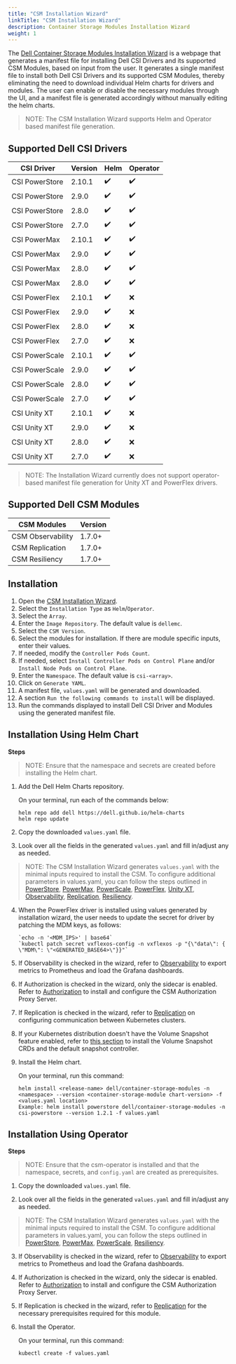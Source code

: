 ```yaml
---
title: "CSM Installation Wizard"
linkTitle: "CSM Installation Wizard"
description: Container Storage Modules Installation Wizard
weight: 1
---
```


The [Dell Container Storage Modules Installation Wizard](./src/index.html) is a webpage that generates a manifest file for installing Dell CSI Drivers and its supported CSM Modules, based on input from the user. It generates a single manifest file to install both Dell CSI Drivers and its supported CSM Modules, thereby eliminating the need to download individual Helm charts for drivers and modules. The user can enable or disable the necessary modules through the UI, and a manifest file is generated accordingly without manually editing the helm charts.

>NOTE: The CSM Installation Wizard supports Helm and Operator based manifest file generation.

## Supported Dell CSI Drivers

| CSI Driver         | Version   | Helm   | Operator  |
| ------------------ | --------- | ------ | --------- |
| CSI PowerStore     | 2.10.1    |✔️      |✔️        |
| CSI PowerStore     | 2.9.0     |✔️      |✔️        |
| CSI PowerStore     | 2.8.0     |✔️      |✔️        |
| CSI PowerStore     | 2.7.0     |✔️      |✔️        |
| CSI PowerMax       | 2.10.1    |✔️      |✔️        |
| CSI PowerMax       | 2.9.0     |✔️      |✔️        |
| CSI PowerMax       | 2.8.0     |✔️      |✔️        |
| CSI PowerMax       | 2.8.0     |✔️      |✔️        |
| CSI PowerFlex      | 2.10.1    |✔️      |❌        |
| CSI PowerFlex      | 2.9.0     |✔️      |❌        |
| CSI PowerFlex      | 2.8.0     |✔️      |❌        | 
| CSI PowerFlex      | 2.7.0     |✔️      |❌        | 
| CSI PowerScale     | 2.10.1    |✔️      |✔️        |
| CSI PowerScale     | 2.9.0     |✔️      |✔️        |
| CSI PowerScale     | 2.8.0     |✔️      |✔️        | 
| CSI PowerScale     | 2.7.0     |✔️      |✔️        | 
| CSI Unity XT       | 2.10.1    |✔️      |❌        |
| CSI Unity XT       | 2.9.0     |✔️      |❌        |
| CSI Unity XT       | 2.8.0     |✔️      |❌        | 
| CSI Unity XT       | 2.7.0     |✔️      |❌        | 

>NOTE: The Installation Wizard currently does not support operator-based manifest file generation for Unity XT and PowerFlex drivers.

## Supported Dell CSM Modules

| CSM Modules          | Version   | 
| ---------------------| --------- | 
| CSM Observability    | 1.7.0+     |
| CSM Replication      | 1.7.0+     |
| CSM Resiliency       | 1.7.0+     |

## Installation

1. Open the [CSM Installation Wizard](./src/index.html).
2. Select the `Installation Type` as `Helm`/`Operator`.
3. Select the `Array`.
4. Enter the `Image Repository`. The default value is `dellemc`.
5. Select the `CSM Version`. 
6. Select the modules for installation. If there are module specific inputs, enter their values. 
7. If needed, modify the `Controller Pods Count`.
8. If needed, select `Install Controller Pods on Control Plane` and/or `Install Node Pods on Control Plane`.
9. Enter the `Namespace`. The default value is `csi-<array>`.
10. Click on `Generate YAML`.
13. A manifest file, `values.yaml` will be generated and downloaded. 
14. A section `Run the following commands to install` will be displayed.
15. Run the commands displayed to install Dell CSI Driver and Modules using the generated manifest file. 

## Installation Using Helm Chart

**Steps**

>NOTE: Ensure that the namespace and secrets are created before installing the Helm chart.

1. Add the Dell Helm Charts repository.

    On your terminal, run each of the commands below:

    ```terminal
    helm repo add dell https://dell.github.io/helm-charts
    helm repo update
    ```

2. Copy the downloaded `values.yaml` file.

3. Look over all the fields in the generated `values.yaml` and fill in/adjust any as needed.

>NOTE: The CSM Installation Wizard generates `values.yaml` with the minimal inputs required to install the CSM. To configure additional parameters in values.yaml, you can follow the steps outlined in [PowerStore](../helm/drivers/installation/powerstore/#install-the-driver), [PowerMax](../helm/drivers/installation/powermax#install-the-driver), [PowerScale](../helm/drivers/installation/isilon#install-the-driver), [PowerFlex](../helm/drivers/installation/powerflex#install-the-driver), [Unity XT](../helm/drivers/installation/unity#install-csi-driver), [Observability](../csmoperator/modules/observability/), [Replication](../csmoperator/modules/replication/), [Resiliency](../csmoperator/modules/resiliency/).

4. When the PowerFlex driver is installed using values generated by installation wizard, the user needs to update the secret for driver by patching the MDM keys, as follows:

    ```terminal
    `echo -n '<MDM_IPS>' | base64`
    `kubectl patch secret vxflexos-config -n vxflexos -p "{\"data\": { \"MDM\": \"<GENERATED_BASE64>\"}}"`
    ```

5. If Observability is checked in the wizard, refer to [Observability](../csmoperator/modules/observability#post-installation-dependencies) to export metrics to Prometheus and load the Grafana dashboards.

6. If Authorization is checked in the wizard, only the sidecar is enabled. Refer to [Authorization](../../deployment/helm/modules/installation/authorization/) to install and configure the CSM Authorization Proxy Server.

7. If Replication is checked in the wizard, refer to [Replication](../../deployment/helm/modules/installation/replication/) on configuring communication between Kubernetes clusters.

8. If your Kubernetes distribution doesn't have the Volume Snapshot feature enabled, refer to [this section](../../snapshots) to install the Volume Snapshot CRDs and the default snapshot controller.

9. Install the Helm chart.

    On your terminal, run this command:

    ```terminal
    helm install <release-name> dell/container-storage-modules -n <namespace> --version <container-storage-module chart-version> -f <values.yaml location>
    Example: helm install powerstore dell/container-storage-modules -n csi-powerstore --version 1.2.1 -f values.yaml
    ```

## Installation Using Operator

**Steps**

>NOTE: Ensure that the csm-operator is installed and that the namespace, secrets, and `config.yaml` are created as prerequisites.

1. Copy the downloaded `values.yaml` file.

2. Look over all the fields in the generated `values.yaml` and fill in/adjust any as needed.

>NOTE: The CSM Installation Wizard generates `values.yaml` with the minimal inputs required to install the CSM. To configure additional parameters in values.yaml, you can follow the steps outlined in [PowerStore](../csmoperator/drivers/powerstore), [PowerMax](../csmoperator/drivers/powermax), [PowerScale](../csmoperator/drivers/powerscale), [Resiliency](../csmoperator/modules/resiliency).

3. If Observability is checked in the wizard, refer to [Observability](../csmoperator/modules/observability) to export metrics to Prometheus and load the Grafana dashboards.

4. If Authorization is checked in the wizard, only the sidecar is enabled. Refer to [Authorization](../csmoperator/modules/authorization) to install and configure the CSM Authorization Proxy Server.

5. If Replication is checked in the wizard, refer to [Replication](../csmoperator/modules/replication) for the necessary prerequisites required for this module.

6. Install the Operator.

    On your terminal, run this command:

    ```terminal
    kubectl create -f values.yaml
    ```
